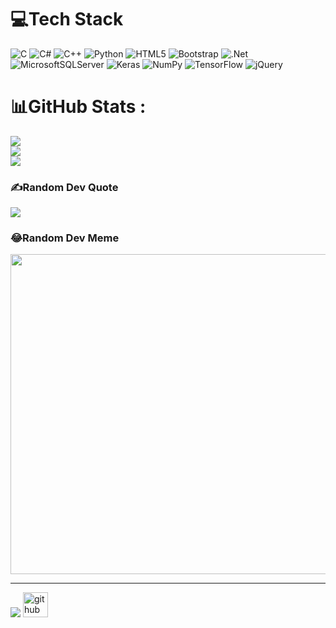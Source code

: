 
# 💻Tech Stack
![C](https://img.shields.io/badge/c-%2300599C.svg?style=for-the-badge&logo=c&logoColor=white) ![C#](https://img.shields.io/badge/c%23-%23239120.svg?style=for-the-badge&logo=c-sharp&logoColor=white) ![C++](https://img.shields.io/badge/c++-%2300599C.svg?style=for-the-badge&logo=c%2B%2B&logoColor=white) ![Python](https://img.shields.io/badge/python-3670A0?style=for-the-badge&logo=python&logoColor=ffdd54) ![HTML5](https://img.shields.io/badge/html5-%23E34F26.svg?style=for-the-badge&logo=html5&logoColor=white) ![Bootstrap](https://img.shields.io/badge/bootstrap-%23563D7C.svg?style=for-the-badge&logo=bootstrap&logoColor=white) ![.Net](https://img.shields.io/badge/.NET-5C2D91?style=for-the-badge&logo=.net&logoColor=white) ![MicrosoftSQLServer](https://img.shields.io/badge/Microsoft%20SQL%20Sever-CC2927?style=for-the-badge&logo=microsoft%20sql%20server&logoColor=white) ![Keras](https://img.shields.io/badge/Keras-%23D00000.svg?style=for-the-badge&logo=Keras&logoColor=white) ![NumPy](https://img.shields.io/badge/numpy-%23013243.svg?style=for-the-badge&logo=numpy&logoColor=white) ![TensorFlow](https://img.shields.io/badge/TensorFlow-%23FF6F00.svg?style=for-the-badge&logo=TensorFlow&logoColor=white) ![jQuery](https://img.shields.io/badge/jquery-%230769AD.svg?style=for-the-badge&logo=jquery&logoColor=white)
# 📊GitHub Stats :
![](https://github-readme-stats.vercel.app/api?username=TuanMClk&theme=radical&hide_border=false&include_all_commits=false&count_private=false)<br/>
![](https://github-readme-streak-stats.herokuapp.com/?user=TuanMClk&theme=radical&hide_border=false)<br/>
![](https://github-readme-stats.vercel.app/api/top-langs/?username=TuanMClk&theme=radical&hide_border=false&include_all_commits=false&count_private=false&layout=compact)
### ✍️Random Dev Quote
![](https://quotes-github-readme.vercel.app/api?type=horizontal&theme=radical)

### 😂Random Dev Meme
<img src="https://random-memer.herokuapp.com/" width="512px"/>

---
[![](https://visitcount.itsvg.in/api?id=TuanMCIk&icon=0&color=0)](https://visitcount.itsvg.in)
[<img src='https://cdn.jsdelivr.net/npm/simple-icons@3.0.1/icons/github.svg' alt='github' height='40'>](https://github.com/TuanMClk)  

